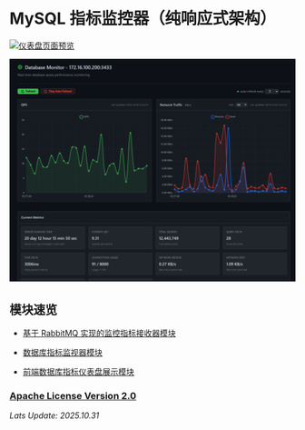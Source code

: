 # MySQL 指标监控器（纯响应式架构）

<p>
    <a href="https://skillicons.dev">
        <img src="https://skillicons.dev/icons?i=mysql,rabbitmq,spring,vue,vite" alt="仪表盘页面预览">
    </a>
</p>

![img_2.png](/documents/application-preview.png)

## 模块速览

- [基于 RabbitMQ 实现的监控指标接收器模块](https://github.com/JesseZ332623/Project-SQL-Monitor/tree/main/indicator_receiver/src/main/java/com/jesse/indicator_receiver)

- [数据库指标监视器模块](https://github.com/JesseZ332623/Project-SQL-Monitor/tree/main/sql-monitor/src/main/java/com/jesse/sqlmonitor)

- [前端数据库指标仪表盘展示模块](https://github.com/JesseZ332623/Project-SQL-Monitor/tree/main/SQL-Monitor-Dashboard)

### [Apache License Version 2.0](https://github.com/JesseZ332623/Project-SQL-Monitor/blob/main/LICENSE)

*Lats Update: 2025.10.31*